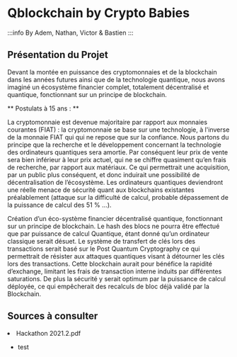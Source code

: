 # Qblockchain by Crypto Babies

:::info
By Adem, Nathan, Victor & Bastien
:::

<H2>Présentation du Projet </H2>

Devant la montée en puissance des cryptomonnaies et de la blockchain dans les années futures ainsi que de la technologie quantique, nous avons imaginé un écosystème financier complet, totalement décentralisé et quantique, fonctionnant sur un principe de blockchain. 

** Postulats à 15 ans : **

La cryptomonnaie est devenue majoritaire par rapport aux monnaies courantes (FIAT) : la cryptomonnaie se base sur une technologie, à l'inverse de la monnaie FIAT qui qui ne repose que sur la confiance.
Nous partons du principe que la recherche et le développement concernant la technologie des ordinateurs quantiques sera amortie. 
Par conséquent leur prix de vente sera bien inférieur à leur prix actuel, qui ne se chiffre quasiment qu’en frais de recherche, par rapport aux matériaux. 
Ce qui permettrait une acquisition, par un public plus conséquent, et donc induirait une possibilité de décentralisation de l’écosystème.
Les ordinateurs quantiques deviendront une réelle menace de sécurité quant aux blockchains existantes préalablement (attaque sur la difficulté de calcul, probable dépassement de la puissance de calcul des 51 % …).

Création d’un éco-système financier décentralisé quantique, fonctionnant sur un principe de blockchain. 
Le hash des blocs ne pourra être effectué que par puissance de calcul Quantique, étant donné qu’un ordinateur classique serait désuet.
Le système de transfert de clés lors des transactions serait basé sur le Post Quantum Cryptography ce qui permettrait de résister aux attaques quantiques visant à détourner les clés lors des transactions. 
Cette blockchain aurait pour bénéfice la rapidité d’exchange, limitant les frais de transaction interne induits par différentes saturations. 
De plus la sécurité y serait optimum par la puissance de calcul déployée, ce qui empêcherait des recalculs de bloc déjà validé par la Blockchain.

<H2>Sources à consulter </H2>
<li>Hackathon 2021.2.pdf</li>
<ul><li>test</li></ul>
  
